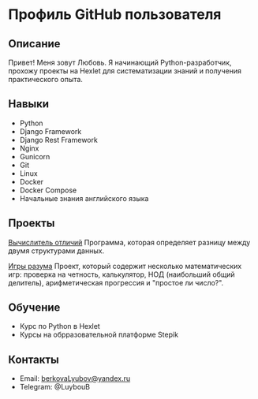 # Профиль GitHub пользователя

## Описание
Привет! Меня зовут Любовь. Я начинающий Python-разработчик, прохожу проекты на Hexlet для систематизации знаний и получения практического опыта. 

## Навыки
- Python
- Django Framework
- Django Rest Framework
- Nginx
- Gunicorn
- Git
- Linux
- Docker
- Docker Compose
- Начальные знания английского языка

## Проекты

[Вычислитель отличий](https://github.com/luybovb/python-project-50)
Программа, которая определяет разницу между двумя структурами данных.  

[Игры разума](https://github.com/luybovb/python-project-49)
Проект, который содержит несколько математических игр: проверка на четность, калькулятор, НОД (наибольший общий делитель), арифметическая прогрессия и "простое ли число?".  

## Обучение
- Курс по Python в Hexlet
- Курсы на обрразовательной платформе Stepik


## Контакты
- Email: berkovaLyubov@yandex.ru
- Telegram: @LuybouB
